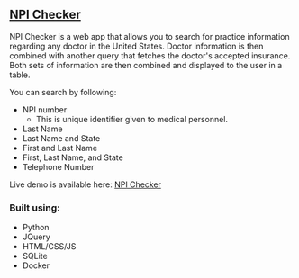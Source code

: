 <!-- ABOUT THE PROJECT -->
## <a href="https://npi.omzig.dev" target="_blank">NPI Checker</a>

NPI Checker is a web app that allows you to search for practice information regarding any doctor in the United States.
Doctor information is then combined with another query that fetches the doctor's accepted insurance.
Both sets of information are then combined and displayed to the user in a table.

You can search by following:
* NPI number
  - This is unique identifier given to medical personnel.
* Last Name
* Last Name and State
* First and Last Name
* First, Last Name, and State
* Telephone Number

Live demo is available here: <a href="https://npi.omzig.dev" target="_blank">NPI Checker</a>

### Built using:
* Python
* JQuery
* HTML/CSS/JS
* SQLite
* Docker

